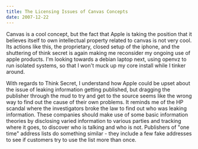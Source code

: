 ```yaml
---
title: The Licensing Issues of Canvas Concepts
date: 2007-12-22
---
```

Canvas is a cool concept, but the fact that Apple is taking the position that it believes itself to own intellectual property related to canvas is not very cool. Its actions like this, the proprietary, closed setup of the iphone, and the shuttering of think secret is again making me reconsider my ongoing use of apple products. I'm looking towards a debian laptop next, using openvz to run isolated systems, so that I won't muck up my core install while I tinker around.

With regards to Think Secret, I understand how Apple could be upset about the issue of leaking information getting published, but dragging the publisher through the mud to try and get to the source seems like the wrong way to find out the cause of their own problems. It reminds me of the HP scandal where the investigators broke the law to find out who was leaking information. These companies should make use of some basic information theories by disclosing varied information to various parties and tracking where it goes, to discover who is talking and who is not. Publishers of "one time" address lists do something similar - they include a few fake addresses to see if customers try to use the list more than once.

